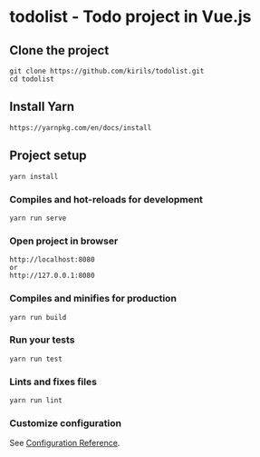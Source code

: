 # todolist - Todo project in Vue.js

## Clone the project
```
git clone https://github.com/kirils/todolist.git
cd todolist
```

## Install Yarn
```
https://yarnpkg.com/en/docs/install
```

## Project setup
```
yarn install
```

### Compiles and hot-reloads for development
```
yarn run serve
```

### Open project in browser
```
http://localhost:8080
or
http://127.0.0.1:8080
```

### Compiles and minifies for production
```
yarn run build
```

### Run your tests
```
yarn run test
```

### Lints and fixes files
```
yarn run lint
```

### Customize configuration
See [Configuration Reference](https://cli.vuejs.org/config/).
